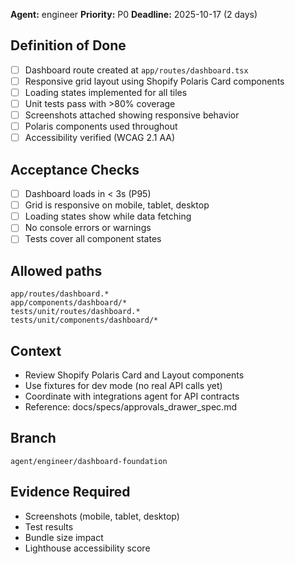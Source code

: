 **Agent:** engineer
**Priority:** P0
**Deadline:** 2025-10-17 (2 days)

## Definition of Done
- [ ] Dashboard route created at `app/routes/dashboard.tsx`
- [ ] Responsive grid layout using Shopify Polaris Card components
- [ ] Loading states implemented for all tiles
- [ ] Unit tests pass with >80% coverage
- [ ] Screenshots attached showing responsive behavior
- [ ] Polaris components used throughout
- [ ] Accessibility verified (WCAG 2.1 AA)

## Acceptance Checks
- [ ] Dashboard loads in < 3s (P95)
- [ ] Grid is responsive on mobile, tablet, desktop
- [ ] Loading states show while data fetching
- [ ] No console errors or warnings
- [ ] Tests cover all component states

## Allowed paths
```
app/routes/dashboard.*
app/components/dashboard/*
tests/unit/routes/dashboard.*
tests/unit/components/dashboard/*
```

## Context
- Review Shopify Polaris Card and Layout components
- Use fixtures for dev mode (no real API calls yet)
- Coordinate with integrations agent for API contracts
- Reference: docs/specs/approvals_drawer_spec.md

## Branch
`agent/engineer/dashboard-foundation`

## Evidence Required
- Screenshots (mobile, tablet, desktop)
- Test results
- Bundle size impact
- Lighthouse accessibility score

